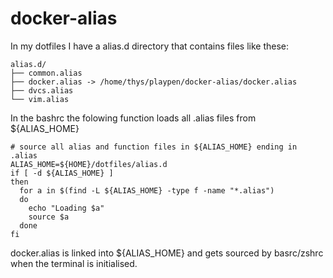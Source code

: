 # docker-alias

In my dotfiles I have a alias.d directory that contains files like these:

```
alias.d/
├── common.alias
├── docker.alias -> /home/thys/playpen/docker-alias/docker.alias
├── dvcs.alias
└── vim.alias
```

In the bashrc the folowing function loads all .alias files from ${ALIAS_HOME}


```
# source all alias and function files in ${ALIAS_HOME} ending in .alias
ALIAS_HOME=${HOME}/dotfiles/alias.d
if [ -d ${ALIAS_HOME} ]
then
  for a in $(find -L ${ALIAS_HOME} -type f -name "*.alias")
  do
    echo "Loading $a"
    source $a
  done
fi
```

docker.alias is linked into ${ALIAS_HOME} and gets sourced by basrc/zshrc when the terminal is initialised.
